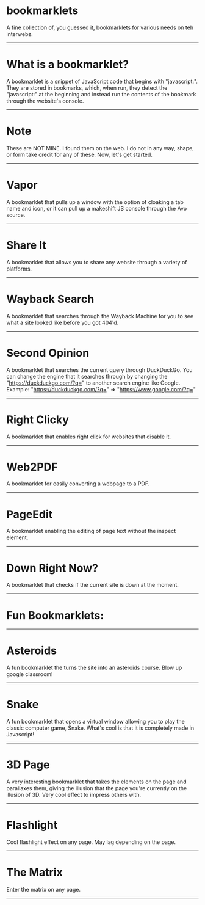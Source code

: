 # bookmarklets
A fine collection of, you guessed it, bookmarklets for various needs on teh interwebz.
***************
# What is a bookmarklet?
A bookmarklet is a snippet of JavaScript code that begins with "javascript:". They are stored in bookmarks, which, when run, they detect the "javascript:" at the beginning and instead run the contents of the bookmark through the website's console.
***************
# Note
These are NOT MINE. I found them on the web. I do not in any way, shape, or form take credit for any of these. Now, let's get started.
***************
# Vapor
A bookmarklet that pulls up a window with the option of cloaking a tab name and icon, or it can pull up a makeshift JS console through the Avo source.
***************
# Share It
A bookmarklet that allows you to share any website through a variety of platforms.
***************
# Wayback Search
A bookmarklet that searches through the Wayback Machine for you to see what a site looked like before you got 404'd.
***************
# Second Opinion
A bookmarklet that searches the current query through DuckDuckGo. You can change the engine that it searches through by changing the "https://duckduckgo.com/?q=" to another search engine like Google. Example: "https://duckduckgo.com/?q=" => "https://www.google.com/?q="
***************
# Right Clicky
A bookmarklet that enables right click for websites that disable it.
***************
# Web2PDF
A bookmarklet for easily converting a webpage to a PDF.
***************
# PageEdit
A bookmarklet enabling the editing of page text without the inspect element.
***************
# Down Right Now?
A bookmarklet that checks if the current site is down at the moment.
***************
# Fun Bookmarklets:
***************
# Asteroids
A fun bookmarklet the turns the site into an asteroids course. Blow up google classroom!
***************
# Snake
A fun bookmarklet that opens a virtual window allowing you to play the classic computer game, Snake. What's cool is that it is completely made in Javascript!
***************
# 3D Page
A very interesting bookmarklet that takes the elements on the page and parallaxes them, giving the illusion that the page you're currently on the illusion of 3D. Very cool effect to impress others with.
***************
# Flashlight
Cool flashlight effect on any page. May lag depending on the page.
***************
# The Matrix
Enter the matrix on any page.
***************
